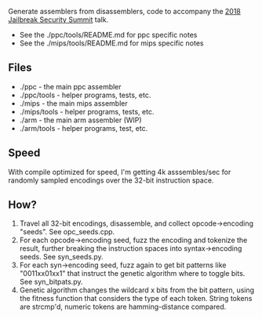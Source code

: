 Generate assemblers from disassemblers, code to accompany the [2018 Jailbreak Security Summit](http://www.jailbreaksecuritysummit.com/) talk.

* See the ./ppc/tools/README.md for ppc specific notes
* See the ./mips/tools/README.md for mips specific notes

## Files

* ./ppc - the main ppc assembler
* ./ppc/tools - helper programs, tests, etc.
* ./mips - the main mips assembler
* ./mips/tools - helper programs, tests, etc.
* ./arm - the main arm assembler (WIP)
* ./arm/tools - helper programs, test, etc.

## Speed

With compile optimized for speed, I'm getting 4k asssembles/sec for randomly sampled encodings over the 32-bit instruction space.

## How?

1. Travel all 32-bit encodings, disassemble, and collect opcode->encoding "seeds". See opc_seeds.cpp.
2. For each opcode->encoding seed, fuzz the encoding and tokenize the result, further breaking the instruction spaces into syntax->encoding seeds. See syn_seeds.py.
3. For each syn->encoding seed, fuzz again to get bit patterns like "0011xx01xx1" that instruct the genetic algorithm where to toggle bits. See syn_bitpats.py.
4. Genetic algorithm changes the wildcard x bits from the bit pattern, using the fitness function that considers the type of each token. String tokens are strcmp'd, numeric tokens are hamming-distance compared.
